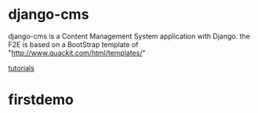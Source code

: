# django-cms
django-cms is a Content Management System application with Django.
the F2E is based on a BootStrap template of "http://www.quackit.com/html/templates/"

[tutorials](http://www.d-roger.com)
# firstdemo
